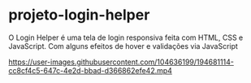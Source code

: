# projeto-login-helper
O Login Helper é uma tela de login responsiva feita com HTML, CSS e JavaScript. Com alguns efeitos de hover e validações via JavaScript 

https://user-images.githubusercontent.com/104636199/194681114-cc8cf4c5-647c-4e2d-bbad-d366862efe42.mp4
